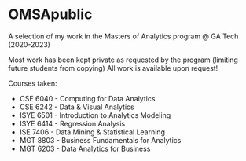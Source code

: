 # OMSApublic
A selection of my work in the Masters of Analytics program @ GA Tech (2020-2023)

Most work has been kept private as requested by the program (limiting future students from copying)
All work is available upon request!

Courses taken:
- CSE 6040 - Computing for Data Analytics
- CSE 6242 - Data & Visual Analytics
- ISYE 6501 - Introduction to Analytics Modeling
- ISYE 6414 - Regression Analysis
- ISE 7406 - Data Mining & Statistical Learning
- MGT 8803 - Business Fundamentals for Analytics
- MGT 6203 - Data Analytics for Business
